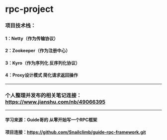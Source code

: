 # rpc-project

### 项目技术栈：
####  1：Netty（作为传输协议）
####  2：Zookeeper（作为注册中心）
####  3：Kyro（作为序列化 反序列化协议）
####  4：Proxy设计模式 简化请求返回操作
***
### 个人整理并发布的相关笔记连接：https://www.jianshu.com/nb/49066395
***
#### 学习来源：Guide哥的 从零开始写一个RPC框架
#### 项目连接：https://github.com/Snailclimb/guide-rpc-framework.git
